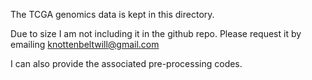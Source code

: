 The TCGA genomics data is kept in this directory.

Due to size I am not including it in the github repo. Please request it by emailing knottenbeltwill@gmail.com

I can also provide the associated pre-processing codes.
